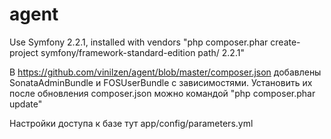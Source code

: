 agent
=====
Use Symfony 2.2.1, installed with vendors 
"php composer.phar create-project symfony/framework-standard-edition path/ 2.2.1"

В https://github.com/vinilzen/agent/blob/master/composer.json
добавлены SonataAdminBundle и FOSUserBundle с зависимостями. 
Установить их после обновления composer.json можно командой "php composer.phar update"

Настройки доступа к базе тут app/config/parameters.yml
